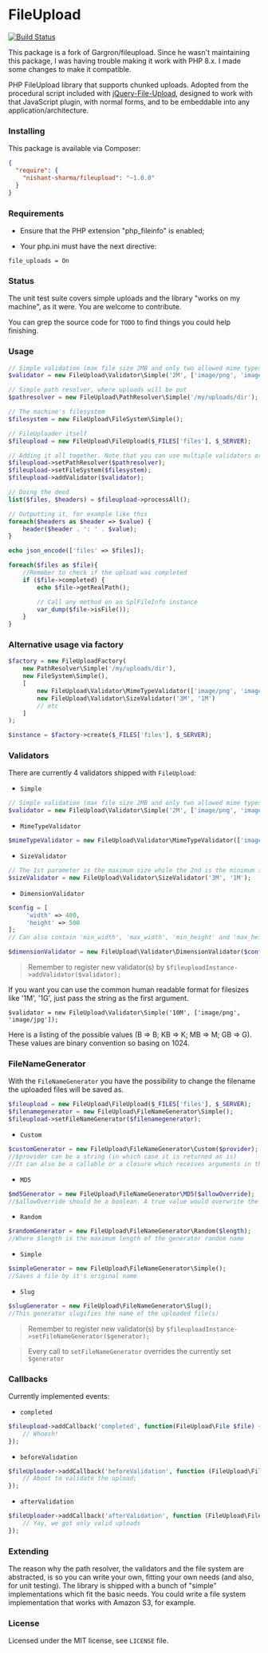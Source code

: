 # FileUpload

[![Build Status](https://travis-ci.org/Gargron/fileupload.png?branch=master)](https://travis-ci.org/Gargron/fileupload)

This package is a fork of Gargron/fileupload. Since he wasn't maintaining this package, I was having trouble making it work with PHP 8.x. I made some changes to make it compatible.

PHP FileUpload library that supports chunked uploads. Adopted from the
procedural script included with [jQuery-File-Upload][1], designed to work
with that JavaScript plugin, with normal forms, and to be embeddable into
any application/architecture.

[1]: https://github.com/blueimp/jQuery-File-Upload

### Installing

This package is available via Composer:

```json
{
  "require": {
    "nishant-sharma/fileupload": "~1.0.0"
  }
}
```

### Requirements

- Ensure that the PHP extension "php_fileinfo" is enabled;

- Your php.ini must have the next directive:

`file_uploads = On`

### Status

The unit test suite covers simple uploads and the library "works on my machine", as it were. You are welcome to contribute.

You can grep the source code for `TODO` to find things you could help finishing.

### Usage

```php
// Simple validation (max file size 2MB and only two allowed mime types)
$validator = new FileUpload\Validator\Simple('2M', ['image/png', 'image/jpg']);

// Simple path resolver, where uploads will be put
$pathresolver = new FileUpload\PathResolver\Simple('/my/uploads/dir');

// The machine's filesystem
$filesystem = new FileUpload\FileSystem\Simple();

// FileUploader itself
$fileupload = new FileUpload\FileUpload($_FILES['files'], $_SERVER);

// Adding it all together. Note that you can use multiple validators or none at all
$fileupload->setPathResolver($pathresolver);
$fileupload->setFileSystem($filesystem);
$fileupload->addValidator($validator);

// Doing the deed
list($files, $headers) = $fileupload->processAll();

// Outputting it, for example like this
foreach($headers as $header => $value) {
    header($header . ': ' . $value);
}

echo json_encode(['files' => $files]);

foreach($files as $file){
    //Remeber to check if the upload was completed
    if ($file->completed) {
        echo $file->getRealPath();

        // Call any method on an SplFileInfo instance
        var_dump($file->isFile());
    }
}
```

### Alternative usage via factory

```php
$factory = new FileUploadFactory(
    new PathResolver\Simple('/my/uploads/dir'),
    new FileSystem\Simple(),
    [
        new FileUpload\Validator\MimeTypeValidator(['image/png', 'image/jpg']),
        new FileUpload\Validator\SizeValidator('3M', '1M')
        // etc
    ]
);

$instance = $factory->create($_FILES['files'], $_SERVER);
```

### Validators

There are currently 4 validators shipped with `FileUpload`:

- `Simple`

```php
// Simple validation (max file size 2MB and only two allowed mime types)
$validator = new FileUpload\Validator\Simple('2M', ['image/png', 'image/jpg']);

```

- `MimeTypeValidator`

```php
$mimeTypeValidator = new FileUpload\Validator\MimeTypeValidator(['image/png', 'image/jpg']);
```

- `SizeValidator`

```php
// The 1st parameter is the maximum size while the 2nd is the minimum size
$sizeValidator = new FileUpload\Validator\SizeValidator('3M', '1M');
```

- `DimensionValidator`

```php
$config = [
     'width' => 400,
     'height' => 500
];
// Can also contain 'min_width', 'max_width', 'min_height' and 'max_height'

$dimensionValidator = new FileUpload\Validator\DimensionValidator($config);
```

> Remember to register new validator(s) by `$fileuploadInstance->addValidator($validator);`

If you want you can use the common human readable format for filesizes like '1M', '1G', just pass the string as the first argument.

```
$validator = new FileUpload\Validator\Simple('10M', ['image/png', 'image/jpg']);
```

Here is a listing of the possible values (B => B; KB => K; MB => M; GB => G). These values are binary convention so basing on 1024.

### FileNameGenerator

With the `FileNameGenerator` you have the possibility to change the filename the uploaded files will be saved as.

```php
$fileupload = new FileUpload\FileUpload($_FILES['files'], $_SERVER);
$filenamegenerator = new FileUpload\FileNameGenerator\Simple();
$fileupload->setFileNameGenerator($filenamegenerator);
```

- `Custom`

```php
$customGenerator = new FileUpload\FileNameGenerator\Custom($provider);
//$provider can be a string (in which case it is returned as is)
//It can also be a callable or a closure which receives arguments in the other of $source_name, $type, $tmp_name, $index, $content_range, FileUpload $upload
```

- `MD5`

```php
$md5Generator = new FileUpload\FileNameGenerator\MD5($allowOverride);
//$allowOverride should be a boolean. A true value would overwrite the file if it exists while a false value would not allow the file to be uploaded since it already exists.
```

- `Random`

```php
$randomGenerator = new FileUpload\FileNameGenerator\Random($length);
//Where $length is the maximum length of the generator random name

```

- `Simple`

```php
$simpleGenerator = new FileUpload\FileNameGenerator\Simple();
//Saves a file by it's original name

```

- `Slug`

```php
$slugGenerator = new FileUpload\FileNameGenerator\Slug();
//This generator slugifies the name of the uploaded file(s)
```

> Remember to register new validator(s) by `$fileuploadInstance->setFileNameGenerator($generator);`

> Every call to `setFileNameGenerator` overrides the currently set `$generator`

### Callbacks

Currently implemented events:

- `completed`

```php
$fileupload->addCallback('completed', function(FileUpload\File $file) {
    // Whoosh!
});
```

- `beforeValidation`

```php
$fileUploader->addCallback('beforeValidation', function (FileUpload\File $file) {
    // About to validate the upload;
});
```

- `afterValidation`

```php
$fileUploader->addCallback('afterValidation', function (FileUpload\File $file) {
    // Yay, we got only valid uploads
});
```

### Extending

The reason why the path resolver, the validators and the file system are
abstracted, is so you can write your own, fitting your own needs (and also,
for unit testing). The library is shipped with a bunch of "simple"
implementations which fit the basic needs. You could write a file system
implementation that works with Amazon S3, for example.

### License

Licensed under the MIT license, see `LICENSE` file.
